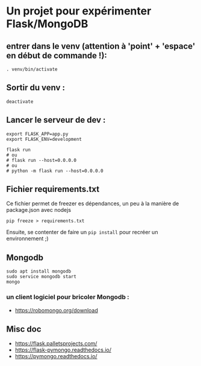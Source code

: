 # Un projet pour expérimenter Flask/MongoDB


## entrer dans le venv (attention à 'point' + 'espace' en début de commande !):
```
. venv/bin/activate
```

## Sortir du venv :
```
deactivate
```

## Lancer le serveur de dev :
```
export FLASK_APP=app.py
export FLASK_ENV=development

flask run
# ou
# flask run --host=0.0.0.0
# ou
# python -m flask run --host=0.0.0.0

```

## Fichier requirements.txt

Ce fichier permet de freezer es dépendances, un peu à la manière de package.json avec nodejs
```
pip freeze > requirements.txt
```
Ensuite, se contenter de faire un `pip install` pour recréer un environnement ;)

## Mongodb
```
sudo apt install mongodb
sudo service mongodb start 
mongo
```

### un client logiciel pour bricoler Mongodb :
- https://robomongo.org/download

## Misc doc
- https://flask.palletsprojects.com/
- https://flask-pymongo.readthedocs.io/
- https://pymongo.readthedocs.io/